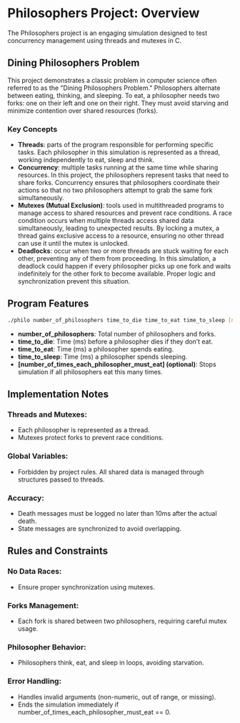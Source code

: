 # Philosophers Project: Overview
The Philosophers project is an engaging simulation designed to test concurrency management using threads and mutexes in C.

## Dining Philosophers Problem
This project demonstrates a classic problem in computer science often referred to as the "Dining Philosophers Problem." Philosophers alternate between eating, thinking, and sleeping. To eat, a philosopher needs two forks: one on their left and one on their right. They must avoid starving and minimize contention over shared resources (forks).
 
### Key Concepts
- **Threads**: parts of the program responsible for performing specific tasks. Each philosopher in this simulation is represented as a thread, working independently to eat, sleep and think.
- **Concurrency**: multiple tasks running at the same time while sharing resources. In this project, the philosophers represent tasks that need to share forks. Concurrency ensures that philosophers coordinate their actions so that no two philosophers attempt to grab the same fork simultaneously.
- **Mutexes (Mutual Exclusion)**: tools used in multithreaded programs to manage access to shared resources and prevent race conditions. A race condition occurs when multiple threads access shared data simultaneously, leading to unexpected results. By locking a mutex, a thread gains exclusive access to a resource, ensuring no other thread can use it until the mutex is unlocked.
- **Deadlocks**: occur when two or more threads are stuck waiting for each other, preventing any of them from proceeding. In this simulation, a deadlock could happen if every philosopher picks up one fork and waits indefinitely for the other fork to become available. Proper logic and synchronization prevent this situation.

## Program Features
```bash
./philo number_of_philosophers time_to_die time_to_eat time_to_sleep [number_of_times_each_philosopher_must_eat]
```
- **number_of_philosophers**: Total number of philosophers and forks.
- **time_to_die**: Time (ms) before a philosopher dies if they don’t eat.
- **time_to_eat**: Time (ms) a philosopher spends eating.
- **time_to_sleep**: Time (ms) a philosopher spends sleeping.
- **[number_of_times_each_philosopher_must_eat] (optional)**: Stops simulation if all philosophers eat this many times.

## Implementation Notes
### Threads and Mutexes:
- Each philosopher is represented as a thread.
- Mutexes protect forks to prevent race conditions.
### Global Variables:
- Forbidden by project rules. All shared data is managed through structures passed to threads.
### Accuracy:
- Death messages must be logged no later than 10ms after the actual death.
- State messages are synchronized to avoid overlapping.

## Rules and Constraints
### No Data Races:
- Ensure proper synchronization using mutexes.
### Forks Management:
- Each fork is shared between two philosophers, requiring careful mutex usage.
### Philosopher Behavior:
- Philosophers think, eat, and sleep in loops, avoiding starvation.
### Error Handling:
- Handles invalid arguments (non-numeric, out of range, or missing).
- Ends the simulation immediately if number_of_times_each_philosopher_must_eat == 0.
